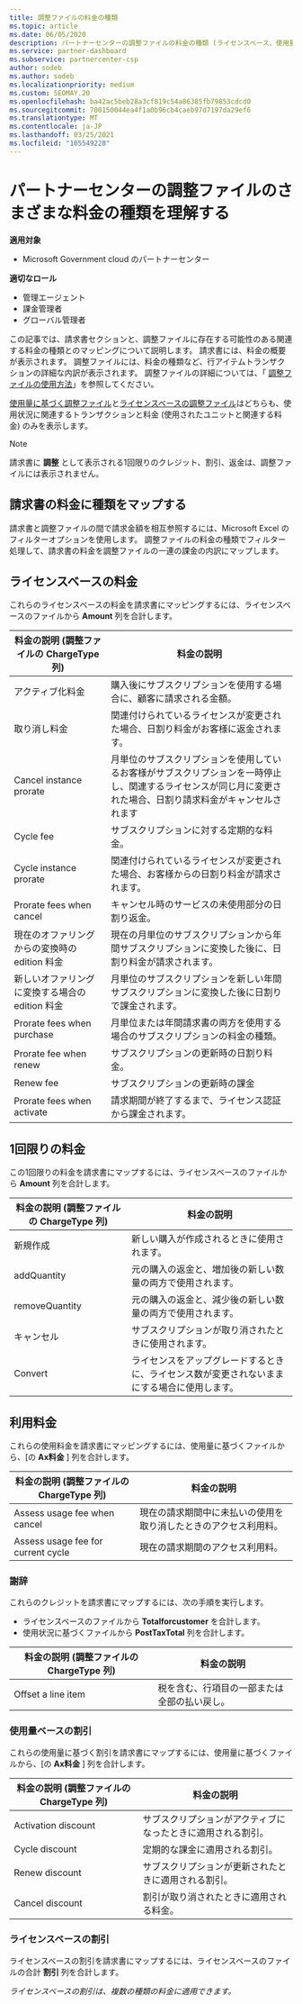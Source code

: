 ```yaml
---
title: 調整ファイルの料金の種類
ms.topic: article
ms.date: 06/05/2020
description: パートナーセンターの調整ファイルの料金の種類 (ライセンスベース、使用量ベース、1回限り)、クレジット、割引をご確認ください。
ms.service: partner-dashboard
ms.subservice: partnercenter-csp
author: sodeb
ms.author: sodeb
ms.localizationpriority: medium
ms.custom: SEOMAY.20
ms.openlocfilehash: ba42ac5beb28a3cf819c54a86385fb79853cdcd0
ms.sourcegitcommit: 700150044ea4f1a0b96cb4caeb97d7197da29ef6
ms.translationtype: MT
ms.contentlocale: ja-JP
ms.lasthandoff: 03/25/2021
ms.locfileid: "105549228"
---
```

# <a name="understand-the-different-charge-types-in-partner-center-reconciliation-files"></a>パートナーセンターの調整ファイルのさまざまな料金の種類を理解する

**適用対象**

- Microsoft Government cloud のパートナーセンター

**適切なロール**

- 管理エージェント
- 課金管理者
- グローバル管理者

この記事では、請求書セクションと、調整ファイルに存在する可能性のある関連する料金の種類とのマッピングについて説明します。 請求書には、料金の概要が表示されます。 調整ファイルには、料金の種類など、行アイテムトランザクションの詳細な内訳が表示されます。 調整ファイルの詳細については、「 [調整ファイルの使用方法](use-the-reconciliation-files.md)」を参照してください。

[使用量に基づく調整ファイル](usage-based-recon-files.md)と[ライセンスベースの調整ファイル](license-based-recon-files.md)はどちらも、使用状況に関連するトランザクションと料金 (使用されたユニットと関連する料金) のみを表示します。

> [!NOTE]
> 請求書に **調整** として表示される1回限りのクレジット、割引、返金は、調整ファイルには表示されません。

## <a name="map-charge-types-to-invoice-charges"></a>請求書の料金に種類をマップする

請求書と調整ファイルの間で請求金額を相互参照するには、Microsoft Excel のフィルターオプションを使用します。 調整ファイルの料金の種類でフィルター処理して、請求書の料金を調整ファイルの一連の課金の内訳にマップします。

## <a name="license-based-charges"></a>ライセンスベースの料金

これらのライセンスベースの料金を請求書にマッピングするには、ライセンスベースのファイルから **Amount** 列を合計します。

| 料金の説明 (調整ファイルの ChargeType 列) | 料金の説明 |
| ------------------------------------------------------------- | ------------------ |
| アクティブ化料金 | 購入後にサブスクリプションを使用する場合に、顧客に請求される金額。 |
| 取り消し料金 | 関連付けられているライセンスが変更された場合、日割り料金がお客様に返金されます。 |
| Cancel instance prorate | 月単位のサブスクリプションを使用しているお客様がサブスクリプションを一時停止し、関連するライセンスが同じ月に変更された場合、日割り請求料金がキャンセルされます |
| Cycle fee | サブスクリプションに対する定期的な料金。 |
| Cycle instance prorate | 関連付けられているライセンスが変更された場合、お客様からの日割り料金が請求されます。 |
| Prorate fees when cancel | キャンセル時のサービスの未使用部分の日割り返金。 |
| 現在のオファリングからの変換時の edition 料金 | 現在の月単位のサブスクリプションから年間サブスクリプションに変換した後に、日割り料金が請求されます。 |
| 新しいオファリングに変換する場合の edition 料金 | 月単位のサブスクリプションを新しい年間サブスクリプションに変換した後に日割りで課金されます。 |
| Prorate fees when purchase | 月単位または年間請求書の両方を使用する場合のサブスクリプションの料金の種類。 |
| Prorate fee when renew | サブスクリプションの更新時の日割り料金。 |
| Renew fee | サブスクリプションの更新時の課金 |
| Prorate fees when activate | 請求期間が終了するまで、ライセンス認証から課金されます。 |

## <a name="one-time-charges"></a>1回限りの料金

この1回限りの料金を請求書にマップするには、ライセンスベースのファイルから **Amount** 列を合計します。

| 料金の説明 (調整ファイルの ChargeType 列) | 料金の説明 |
| ------------------------------------------------------------- | ------------------ |
| 新規作成 | 新しい購入が作成されるときに使用されます。 |
| addQuantity | 元の購入の返金と、増加後の新しい数量の両方で使用されます。 |
| removeQuantity | 元の購入の返金と、減少後の新しい数量の両方で使用されます。 |
| キャンセル | サブスクリプションが取り消されたときに使用されます。 |
| Convert | ライセンスをアップグレードするときに、ライセンス数が変更されないままにする場合に使用します。 |

## <a name="usage-charges"></a>利用料金

これらの使用料金を請求書にマッピングするには、使用量に基づくファイルから、[の **Ax料金** ] 列を合計します。

| 料金の説明 (調整ファイルの ChargeType 列) | 料金の説明 |
| ------------------------------------------------------------- | ------------------ |
| Assess usage fee when cancel | 現在の請求期間中に未払いの使用を取り消したときのアクセス利用料。 |
| Assess usage fee for current cycle | 現在の請求期間のアクセス利用料。 |

### <a name="credits"></a>謝辞

これらのクレジットを請求書にマップするには、次の手順を実行します。

- ライセンスベースのファイルから **Totalforcustomer** を合計します。
- 使用状況に基づくファイルから **PostTaxTotal** 列を合計します。

| 料金の説明 (調整ファイルの ChargeType 列) | 料金の説明 |
| ------------------------------------------------------------- | ------------------ |
| Offset a line item | 税を含む、行項目の一部または全部の払い戻し。 |

### <a name="usage-based-discounts"></a>使用量ベースの割引

これらの使用量に基づく割引を請求書にマップするには、使用量に基づくファイルから、[の **Ax料金** ] 列を合計します。

| 料金の説明 (調整ファイルの ChargeType 列) | 料金の説明 |
| ------------------------------------------------------------- | ------------------ |
| Activation discount | サブスクリプションがアクティブになったときに適用される割引。 |
| Cycle discount | 定期的な課金に適用される割引。 |
| Renew discount | サブスクリプションが更新されたときに適用される割引。 |
| Cancel discount | 割引が取り消されたときに適用される料金。 |

### <a name="license-based-discounts"></a>ライセンスベースの割引

ライセンスベースの割引を請求書にマップするには、ライセンスベースのファイルの合計 **割引** 列を合計します。

*ライセンスベースの割引は、複数の種類の料金に適用できます。*
